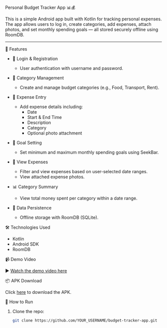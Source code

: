 Personal Budget Tracker App 📊💰

This is a simple Android app built with Kotlin for tracking personal expenses. The app allows users to log in, create categories, add expenses, attach photos, and set monthly spending goals — all stored securely offline using RoomDB.

---

🧠 Features

- 🔐 Login & Registration
  - User authentication with username and password.

- 📁 Category Management
  - Create and manage budget categories (e.g., Food, Transport, Rent).

- 🧾 Expense Entry
  - Add expense details including:
    - Date
    - Start & End Time
    - Description
    - Category
    - Optional photo attachment

- 🎯 Goal Setting
  - Set minimum and maximum monthly spending goals using SeekBar.

- 📅 View Expenses
  - Filter and view expenses based on user-selected date ranges.
  - View attached expense photos.

- 📊 Category Summary
  - View total money spent per category within a date range.

- 💾 Data Persistence
  - Offline storage with RoomDB (SQLite).


🛠 Technologies Used

- Kotlin
- Android SDK
- RoomDB


📹 Demo Video

▶️ [Watch the demo video here](https://www.youtube.com/watch?v=YOUR_VIDEO_LINK_HERE)  



📦 APK Download

Click [here](https://github.com/YOUR_USERNAME/YOUR_REPO_NAME/releases) to download the APK.

📂 How to Run

1. Clone the repo:
   ```bash
   git clone https://github.com/YOUR_USERNAME/budget-tracker-app.git
